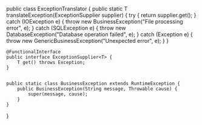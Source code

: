public class ExceptionTranslator {
    public static <T> T translateException(ExceptionSupplier<T> supplier) {
        try {
            return supplier.get();
        } catch (IOException e) {
            throw new BusinessException("File processing error", e);
        } catch (SQLException e) {
            throw new DatabaseException("Database operation failed", e);
        } catch (Exception e) {
            throw new GenericBusinessException("Unexpected error", e);
        }
    }

    @FunctionalInterface
    public interface ExceptionSupplier<T> {
        T get() throws Exception;
    }

    
    public static class BusinessException extends RuntimeException {
        public BusinessException(String message, Throwable cause) {
            super(message, cause);
        }
    }
}
